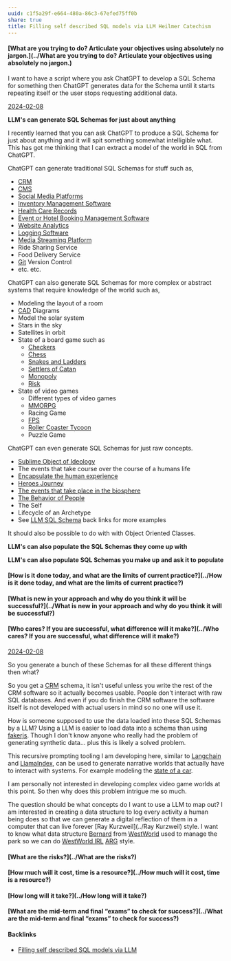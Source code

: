 ```yaml
---
uuid: c1f5a29f-e664-480a-86c3-67efed75ff0b
share: true
title: Filling self described SQL models via LLM Heilmer Catechism
---
```

#### [What are you trying to do? Articulate your objectives using absolutely no jargon.](../What are you trying to do? Articulate your objectives using absolutely no jargon.)

I want to have a script where you ask ChatGPT to develop a SQL Schema for something then ChatGPT generates data for the Schema until it starts repeating itself or the user stops requesting additional data.

[2024-02-08](../2024-02-08)

**LLM's can generate SQL Schemas for just about anything**

I recently learned that you can ask ChatGPT to produce a SQL Schema for just about anything and it will spit something somewhat intelligible what. This has got me thinking that I can extract a model of the world in SQL from ChatGPT. 

ChatGPT can generate traditional SQL Schemas for stuff such as,

* [CRM](../7d9fa0af-e0be-4674-8fc2-380b641f2564)
* [CMS](../66ce9697-462e-45a1-befe-5330a52d1145)
* [Social Media Platforms](../5e30f762-9b65-479a-9d72-e84a5d9e12da)
* [Inventory Management Software](../32aa3c5d-e978-4dad-9c30-93e9f70382d4)
* [Health Care Records](../35b24754-563e-46da-bb0f-fb0cd9ba3d92)
* [Event or Hotel Booking Management Software](../85469fed-d2e6-4cca-8e9d-680e29d353fb)
* [Website Analytics](../972caf8a-58c6-43b7-9652-9c6962628d48)
* [Logging Software](../5290adb2-42d8-4884-9094-e99d4ad46e77)
* [Media Streaming Platform](../d4c5cf77-f71e-4448-a116-308cac04c414)
* Ride Sharing Service
* Food Delivery Service
* [Git](../10bfb6e2-0087-495e-a93e-60861dd6de76) Version Control
* etc. etc.

ChatGPT can also generate SQL Schemas for more complex or abstract systems that require knowledge of the world such as,

* Modeling the layout of a room
* [CAD](../60455b18-2392-4c4a-bfd4-d9a649c0c88a) Diagrams
* Model the solar system
* Stars in the sky
* Satellites in orbit
* State of a board game such as
	* [Checkers](../f5d038d5-bf62-43c2-99cd-7580e61fea4d)
	* [Chess](../f6b49326-7271-4523-87eb-1efab2e66d82)
	* [Snakes and Ladders](../8fc4ab23-04bf-4338-8c53-001fe3a08e67)
	* [Settlers of Catan](../f0974830-b8af-40c9-88a5-883b610cefb3)
	* [Monopoly](../3675053a-e62c-4cc3-825d-c9a19db93c2e)
	* [Risk](../314ce565-3cda-42a0-8752-1323b1fe08c9)
* State of video games
	* Different types of video games
	* [MMORPG](../f6ce1c1e-3c75-4daf-aa6c-aa045355b2bf)
	* Racing Game
	* [FPS](../8046ded3-3d82-433a-be3d-650320ab3d3d)
	* [Roller Coaster Tycoon](../237ef0f2-1188-4eb0-823d-8c415a192950)
	* Puzzle Game

ChatGPT can even generate SQL Schemas for just raw concepts.

* [Sublime Object of Ideology](../b49f4bfd-26a2-4e0a-ac36-088313f49e1d)
* The events that take course over the course of a humans life
* [Encapsulate the human experience](../35b49943-7105-4331-b4bf-0ac2f23583af)
* [Heroes Journey](../e316a391-020a-49d1-99b4-49b6281bfea2)
* [The events that take place in the biosphere](../75eb3db1-0ae5-40e3-80fb-1c2d587ea5c0)
* [The Behavior of People](../2d22a0d4-3d8f-45e9-adff-52fe32f7ee2b)
* The Self
* Lifecycle of an Archetype
* See [LLM SQL Schema](../bbe5a0dd-bf4a-47e0-8a69-2c03bb31387c) back links for more examples

It should also be possible to do with with Object Oriented Classes.

**LLM's can also populate the SQL Schemas they come up with**


**LLM's can also populate SQL Schemas you make up and ask it to populate**

#### [How is it done today, and what are the limits of current practice?](../How is it done today, and what are the limits of current practice?)
#### [What is new in your approach and why do you think it will be successful?](../What is new in your approach and why do you think it will be successful?)
#### [Who cares? If you are successful, what difference will it make?](../Who cares? If you are successful, what difference will it make?)

[2024-02-08](../2024-02-08)

So you generate a bunch of these Schemas for all these different things then what?

So you get a [CRM](../7d9fa0af-e0be-4674-8fc2-380b641f2564) schema, it isn't useful unless you write the rest of the CRM software so it actually becomes usable. People don't interact with raw SQL databases. And even if you do finish the CRM software the software itself is not developed with actual users in mind so no one will use it.

How is someone supposed to use the data loaded into these SQL Schemas by a LLM? Using a LLM is easier to load data into a schema than using [fakerjs](../ad41f4fc-fed4-41de-9963-7b0f6db567ff). Though I don't know anyone who really had the problem of generating synthetic data... plus this is likely a solved problem.

This recursive prompting tooling I am developing here, similar to [Langchain](../b59efdb4-f9de-4ece-8d57-26b06b7c7dfc) and [LlamaIndex](../aa928bfc-8bca-4c01-a1d1-1dc47ebae83d), can be used to generate narrative worlds that actually have to interact with systems. For example modeling the [state of a car](https://chat.openai.com/share/3f60a090-daed-4a5e-804e-fd44604e4e74). 

I am personally not interested in developing complex video game worlds at this point. So then why does this problem intrigue me so much.

The question should be what concepts do I want to use a LLM to map out? I am interested in creating a data structure to log every activity a human being does so that we can generate a digital reflection of them in a computer that can live forever [Ray Kurzweil](../Ray Kurzweil) style. I want to know what data structure [Bernard](../Bernard) from [WestWorld](../03515a8a-a40a-48fd-9304-1565acfd1ce2) used to manage the park so we can do [WestWorld IRL](../6278d290-44a8-4500-a98f-1c30170167d9) [ARG](../db3d13d9-f535-40ff-8ef6-81073f112426) style.

#### [What are the risks?](../What are the risks?)
#### [How much will it cost, time is a resource?](../How much will it cost, time is a resource?)
#### [How long will it take?](../How long will it take?)
#### [What are the mid-term and final “exams” to check for success?](../What are the mid-term and final “exams” to check for success?)

#### Backlinks

* [Filling self described SQL models via LLM](/e4fc5bd8-2c30-4f24-81e7-53fd8c6ef977)
